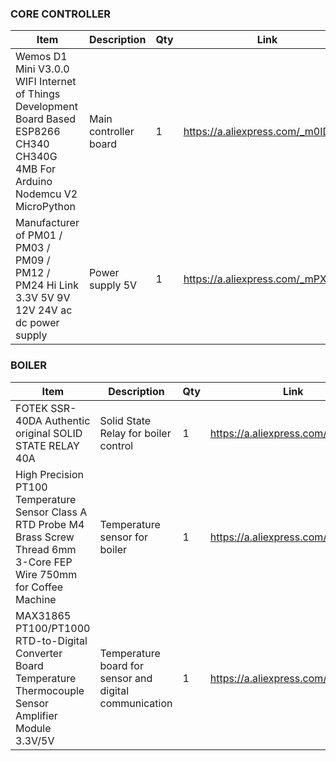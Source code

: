 ### CORE CONTROLLER

|	Item	|	Description	|	Qty	|	Link
|	---	|	---	|	---	|	---
|	Wemos D1 Mini V3.0.0 WIFI Internet of Things Development Board Based ESP8266 CH340 CH340G 4MB For Arduino Nodemcu V2 MicroPython	|	Main controller board	|	1	|	https://a.aliexpress.com/_m0IDSoc
|	Manufacturer of PM01 / PM03 / PM09 / PM12 / PM24 Hi Link 3.3V 5V 9V 12V 24V ac dc power supply	|	Power supply 5V	|	1	|	https://a.aliexpress.com/_mPXuc88

### BOILER

|	Item	|	Description	|	Qty	|	Link
|	---	|	---	|	---	|	---
|	FOTEK SSR-40DA Authentic original SOLID STATE RELAY 40A	|	Solid State Relay for boiler control	|	1	|	https://a.aliexpress.com/_mrz6zug
|	High Precision PT100 Temperature Sensor Class A RTD Probe M4 Brass Screw Thread 6mm 3-Core FEP Wire 750mm for Coffee Machine	|	Temperature sensor for boiler	|	1	|	https://a.aliexpress.com/_mr6Z0xi
|	MAX31865 PT100/PT1000 RTD-to-Digital Converter Board Temperature Thermocouple Sensor Amplifier Module 3.3V/5V	|	Temperature board for sensor and digital communication	|	1	|	https://a.aliexpress.com/_msfwZgg
